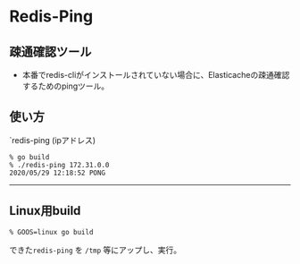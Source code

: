 Redis-Ping
==

## 疎通確認ツール
- 本番でredis-cliがインストールされていない場合に、Elasticacheの疎通確認するためのpingツール。

## 使い方

`redis-ping (ipアドレス)

```
% go build
% ./redis-ping 172.31.0.0
2020/05/29 12:18:52 PONG
```

---

## Linux用build

```
% GOOS=linux go build
```

できた`redis-ping` を `/tmp` 等にアップし、実行。
